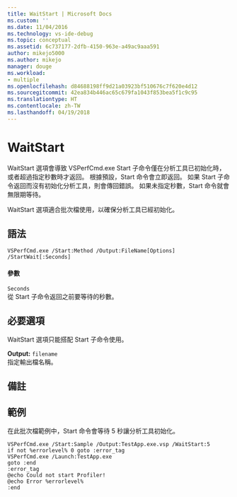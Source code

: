 ```yaml
---
title: WaitStart | Microsoft Docs
ms.custom: ''
ms.date: 11/04/2016
ms.technology: vs-ide-debug
ms.topic: conceptual
ms.assetid: 6c737177-2dfb-4150-963e-a49ac9aaa591
author: mikejo5000
ms.author: mikejo
manager: douge
ms.workload:
- multiple
ms.openlocfilehash: d84688198ff9d21a03923bf510676c7f620e4d12
ms.sourcegitcommit: 42ea834b446ac65c679fa1043f853bea5f1c9c95
ms.translationtype: HT
ms.contentlocale: zh-TW
ms.lasthandoff: 04/19/2018
---
```

# <a name="waitstart"></a>WaitStart
WaitStart 選項會導致 VSPerfCmd.exe Start 子命令僅在分析工具已初始化時，或者超過指定秒數時才返回。 根據預設，Start 命令會立即返回。 如果 Start 子命令返回而沒有初始化分析工具，則會傳回錯誤。 如果未指定秒數，Start 命令就會無限期等待。  
  
 WaitStart 選項適合批次檔使用，以確保分析工具已經初始化。  
  
## <a name="syntax"></a>語法  
  
```  
VSPerfCmd.exe /Start:Method /Output:FileName[Options] /StartWait[:Seconds]  
```  
  
#### <a name="parameters"></a>參數  
 `Seconds`  
 從 Start 子命令返回之前要等待的秒數。  
  
## <a name="required-options"></a>必要選項  
 WaitStart 選項只能搭配 Start 子命令使用。  
  
 **Output:** `filename`  
 指定輸出檔名稱。  
  
## <a name="remarks"></a>備註  
  
## <a name="example"></a>範例  
 在此批次檔範例中，Start 命令會等待 5 秒讓分析工具初始化。  
  
```  
VSPerfCmd.exe /Start:Sample /Output:TestApp.exe.vsp /WaitStart:5  
if not %errorlevel% 0 goto :error_tag  
VSPerfCmd.exe /Launch:TestApp.exe  
goto :end  
:error_tag  
@echo Could not start Profiler!  
@echo Error %errorlevel%  
:end  
```